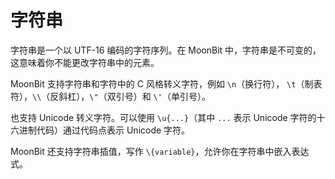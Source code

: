 # 字符串

字符串是一个以 UTF-16 编码的字符序列。在 MoonBit 中，字符串是不可变的，
这意味着你不能更改字符串中的元素。

MoonBit 支持字符串和字符中的 C 风格转义字符，例如 `\n`（换行符），
`\t`（制表符），`\\`（反斜杠），`\"`（双引号）和 `\'`（单引号）。

也支持 Unicode 转义字符。可以使用 `\u{...}`（其中 `...` 表示 Unicode 字符的十六进制代码）通过代码点表示 Unicode 字符。

MoonBit 还支持字符串插值，写作 `\{variable}`，允许你在字符串中嵌入表达式。

